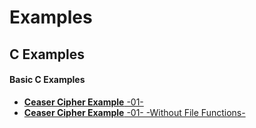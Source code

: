 # Examples

## C Examples

#### Basic C Examples
- [**Ceaser Cipher Example** -01-](https://github.com/megecoban/Examples/blob/master/C-Examples/Basic/Caesar_Cipher_Example_01.c)
- [**Ceaser Cipher Example** -01- -Without File Functions-](https://github.com/megecoban/Examples/blob/master/C-Examples/Basic/Caesar_Cipher_Example_01_Without_File_Functions.c)
